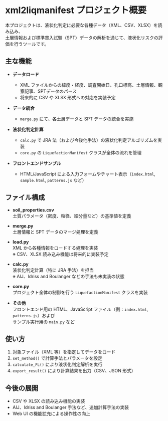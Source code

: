 # xml2liqmanifest プロジェクト概要

本プロジェクトは、液状化判定に必要な各種データ（XML、CSV、XLSX）を読み込み、  
土層情報および標準貫入試験（SPT）データの解析を通じて、液状化リスクの評価を行うツールです。

## 主な機能
- **データロード**  
  - XML ファイルからの緯度・経度、調査開始日、孔口標高、土層情報、観察記事、SPTデータのパース  
  - 将来的に CSV や XLSX 形式への対応を実装予定

- **データ統合**  
  - `merge.py` にて、各土層データと SPT データの統合を実施

- **液状化判定計算**  
  - `calc.py` で JRA 法（および今後他手法）の液状化判定アルゴリズムを実装
  - `core.py` の `LiquefactionManifest` クラスが全体の流れを管理

- **フロントエンドサンプル**  
  - HTML/JavaScript による入力フォームやチャート表示（`index.html`, `sample.html`, `patterns.js` など）

## ファイル構成
- **soil_properties.csv**  
  土質パラメータ（密度、粒径、細分量など）の基準値を定義

- **merge.py**  
  土層情報と SPT データのマージ処理を定義

- **load.py**  
  XML から各種情報をロードする処理を実装  
  ※ CSV、XLSX 読み込み機能は将来的に実装予定

- **calc.py**  
  液状化判定計算（特に JRA 手法）を担当  
  ※ AIJ、Idriss and Boulanger などの手法も未実装の状態

- **core.py**  
  プロジェクト全体の制御を行う `LiquefactionManifest` クラスを実装

- **その他**  
  フロントエンド用の HTML、JavaScript ファイル（例：`index.html`, `patterns.js`）および  
  サンプル実行用の `main.py` など

## 使い方
1. 対象ファイル（XML 等）を指定してデータをロード  
2. `set_method()` で計算手法とパラメータを設定  
3. `calculate_FL()` により液状化判定解析を実行  
4. `export_result()` により計算結果を出力（CSV、JSON 形式）

## 今後の展開
- CSV や XLSX の読み込み機能の実装  
- AIJ、Idriss and Boulanger 手法など、追加計算手法の実装  
- Web UI の機能拡充による操作性の向上
